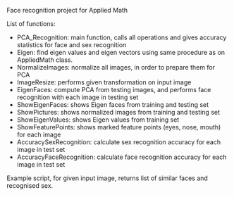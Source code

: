 Face recognition project for Applied Math

List of functions:

- PCA_Recognition: main function, calls all operations and gives accuracy statistics for face and sex recognition
- Eigen: find eigen values and eigen vectors using same procedure as on AppliedMath class.
- NormalizeImages: normalize all images, in order to prepare them for PCA
- ImageResize: performs given transformation on input image
- EigenFaces: compute PCA from testing images, and performs face recognition with each image in testing set
- ShowEigenFaces: shows Eigen faces from training and testing set
- ShowPictures: shows normalized images from training and testing set
- ShowEigenValues: shows Eigen values from training set
- ShowFeaturePoints: shows marked feature points (eyes, nose, mouth) for each image
- AccuracySexRecognition: calculate sex recognition accuracy for each image in test set
- AccuracyFaceRecognition: calculate face recognition accuracy for each image in test set


Example script, for given input image, returns list of similar faces and recognised sex.